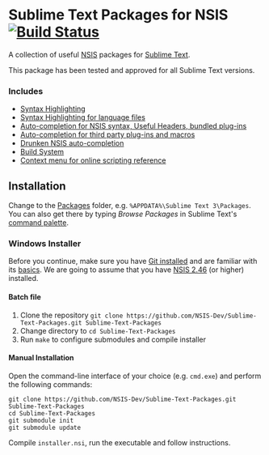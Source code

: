 # Sublime Text Packages for NSIS [![Build Status](https://secure.travis-ci.org/NSIS-Dev/Sublime-Text-Packages.svg)](http://travis-ci.org/NSIS-Dev/Sublime-Text-Packages)

A collection of useful [NSIS](http://nsis.sourceforge.net) packages for [Sublime Text](http://www.sublimetext.com/). 

This package has been tested and approved for all Sublime Text versions.

### Includes

* [Syntax Highlighting](https://github.com/SublimeText/NSIS)
* [Syntax Highlighting for language files](https://github.com/idleberg/NSIS-Language-File-Sublime-Text)
* [Auto-completion for NSIS syntax, Useful Headers, bundled plug-ins](https://github.com/idleberg/NSIS-Sublime-Text)
* [Auto-completion for third party plug-ins and macros](https://github.com/idleberg/NSIS-Sublime-Text-Addons)
* [Drunken NSIS auto-completion](https://github.com/idleberg/Drunken-NSIS)
* [Build System](http://nsis.sourceforge.net/Sublime_Text_Build_System_for_NSIS)
* [Context menu for online scripting reference](https://github.com/idleberg/NSIS-Sublime-Text-Menu)

## Installation

Change to the [Packages](http://sublime-text-unofficial-documentation.readthedocs.org/en/latest/basic_concepts.html#the-packages-directory) folder, e.g. `%APPDATA%\Sublime Text 3\Packages`. You can also get there by typing *Browse Packages* in Sublime Text's [command palette](http://sublime-text-unofficial-documentation.readthedocs.org/en/latest/extensibility/command_palette.html). 

### Windows Installer

Before you continue, make sure you have [Git installed](http://git-scm.com/download/) and are familiar with its [basics](http://git-scm.com/documentation). We are going to assume that you have [NSIS 2.46](http://nsis.sourceforge.net/Download) (or higher) installed.

#### Batch file

1. Clone the repository `git clone https://github.com/NSIS-Dev/Sublime-Text-Packages.git Sublime-Text-Packages`
2. Change directory to `cd Sublime-Text-Packages`
3. Run `make` to configure submodules and compile installer


#### Manual Installation

Open the command-line interface of your choice (e.g. `cmd.exe`) and perform the following commands:

```
git clone https://github.com/NSIS-Dev/Sublime-Text-Packages.git Sublime-Text-Packages
cd Sublime-Text-Packages
git submodule init
git submodule update
```

Compile `installer.nsi`, run the executable and follow instructions.
